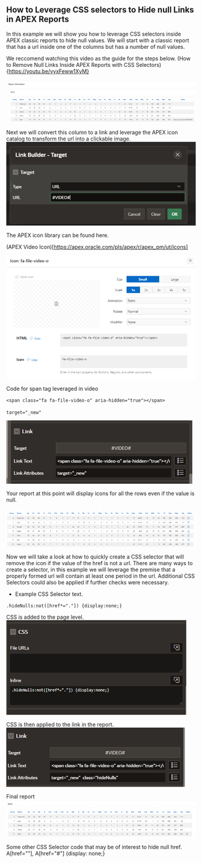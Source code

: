 ## How to Leverage CSS selectors to Hide null Links in APEX Reports

In this example we will show you how to leverage CSS selectors inside APEX classic reports to hide null values. We will start with a classic report that has a url inside one of the columns but has a number of null values. 

We reccomend watching this video as the guide for the steps below. (How to Remove Null Links Inside APEX Reports with CSS Selectors){https://youtu.be/vyxFeww1XyM}

![](assets/2023-08-30-08-56-18.png)

Next we will convert this column to a link and leverage the APEX icon catalog to transform the url into a clickable image. 
![](assets/2023-08-30-09-07-34.png)

The APEX icon library can be found here.

(APEX Video Icon)[https://apex.oracle.com/pls/apex/r/apex_pm/ut/icons]

![](assets/2023-08-30-09-04-10.png)

Code for span tag leveraged in video

```
<span class="fa fa-file-video-o" aria-hidden="true"></span>

target="_new"
```
![](assets/2023-08-30-09-11-50.png)

Your report at this point will display icons for all the rows even if the value is null. 

![](assets/2023-08-30-09-12-28.png)

Now we will take a look at how to quickly create a CSS selector that will remove the icon if the value of the href is not a url. There are many ways to create a selector, in this example we will leverage the premise that a properly formed url will contain at least one period in the url. Additional CSS Selectors could also be applied if further checks were necessary. 

- Example CSS Selector text. 

```
.hideNulls:not([href*="."]) {display:none;}
```

CSS is added to the page level. 
![](assets/2023-08-30-09-18-51.png)


CSS is then applied to the link in the report. 
![](assets/2023-08-30-09-19-18.png)


Final report
![](assets/2023-08-30-09-17-47.png)


Some other CSS Selector code that may be of interest to hide null href. 
A[href=""], A[href="#"] {display: none;}